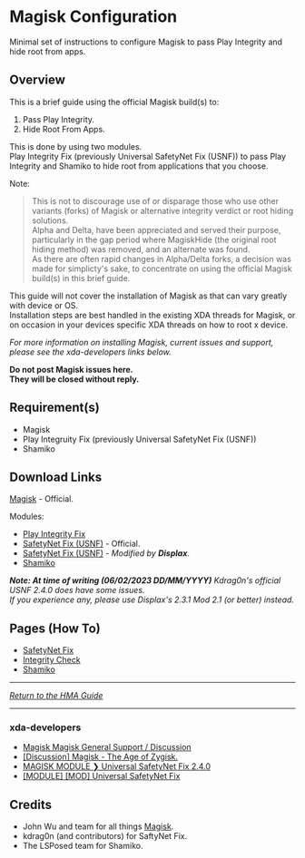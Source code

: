 # Magisk Configuration

Minimal set of instructions to configure Magisk to pass Play Integrity and hide root from apps.

## Overview
This is a brief guide using the official Magisk build(s) to:<br>

1) Pass Play Integrity.
2) Hide Root From Apps.

This is done by using two modules.<br>
Play Integrity Fix (previously Universal SafetyNet Fix (USNF)) to pass Play Integrity and Shamiko to hide root from applications that you choose.<br>

Note:<br>
>This is not to discourage use of or disparage those who use other variants (forks) of Magisk or alternative integrity verdict or root hiding solutions.<br>
>Alpha and Delta, have been appreciated and served their purpose, particularly in the gap period where MagiskHide (the original root hiding method) was removed, and an alternate was found.<br>
>As there are often rapid changes in Alpha/Delta forks, a decision was made for simplicty's sake, to concentrate on using the official Magisk build(s) in this brief guide.<br>

This guide will not cover the installation of Magisk as that can vary greatly with device or OS.<br>
Installation steps are best handled in the existing XDA threads for Magisk, or on occasion in your devices specific XDA threads on how to root x device.<br>

<i>For more information on installing Magisk, current issues and support, please see the xda-developers links below.</i><br>

<b>Do not post Magisk issues here.<br>
They will be closed without reply.</b><br>

## Requirement(s)
- Magisk
- Play Integruity Fix (previously Universal SafetyNet Fix (USNF))
- Shamiko

## Download Links
[Magisk](https://github.com/topjohnwu/Magisk#downloads) - Official.<br>

Modules:
- [Play Integrity Fix](https://xdaforums.com/t/module-play-integrity-fix-safetynet-fix.4607985)
- [SafetyNet Fix (USNF)](https://github.com/kdrag0n/safetynet-fix/releases) - Official.
- [SafetyNet Fix (USNF)](https://github.com/Displax/safetynet-fix/releases) - <i>Modified by <b>Displax</b></i>.<br>
- [Shamiko](https://github.com/LSPosed/LSPosed.github.io/releases)

<i><b>Note: At time of writing (06/02/2023 DD/MM/YYYY)</b> Kdrag0n's official USNF 2.4.0 does have some issues.<br>
If you experience any, please use Displax's 2.3.1 Mod 2.1 (or better) instead.</i><br>

## Pages (How To)
- [SafetyNet Fix](Magisk-SafetyNet-Fix.md)
- [Integrity Check](Magisk-Integrity.md)
- [Shamiko](Magisk-Shamiko.md)

---

[<i>Return to the HMA Guide</i>](README.md)

---

### xda-developers
- [Magisk Magisk General Support / Discussion](https://forum.xda-developers.com/t/magisk-general-support-discussion.3432382)
- [[Discussion] Magisk - The Age of Zygisk.](https://forum.xda-developers.com/t/discussion-magisk-the-age-of-zygisk.4393877)
- [MAGISK MODULE ❯ Universal SafetyNet Fix 2.4.0](https://forum.xda-developers.com/t/magisk-module-universal-safetynet-fix-2-4-0.4217823)
- [[MODULE] [MOD] Universal SafetyNet Fix](https://forum.xda-developers.com/t/module-mod-universal-safetynet-fix.4553699)


## Credits

- John Wu and team for all things [Magisk](https://github.com/topjohnwu/Magisk).
- kdrag0n (and contributors) for SaftyNet Fix.
- The LSPosed team for Shamiko.
